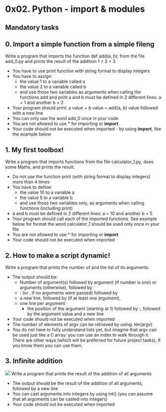 # 0x02. Python - import & modules

## Mandatory tasks
## 0. Import a simple function from a simple fileng

Write a program that imports the function def add(a, b): from the file add_0.py and prints the result of the addition 1 + 2 = 3

* You have to use print function with string format to display integers
* You have to assign:
   * the value 1 to a variable called a
   * the value 2 to a variable called b
   * and use those two variables as arguments when calling the functions add and print
a and b must be defined in 2 different lines: a = 1 and another b = 2
* Your program should print: a value + b value = add(a, b) value followed with a new line
* You can only use the word add_0 once in your code
* You are not allowed to use * for importing or __import__
* Your code should not be executed when imported - by using __import__, like the example below

## 1. My first toolbox!

Write a program that imports functions from the file calculator_1.py, does some Maths, and prints the result.

* Do not use the function print (with string format to display integers) more than 4 times
* You have to define:
  * the value 10 to a variable a
  * the value 5 to a variable b
  * and use those two variables only, as arguments when calling functions (including print)
* a and b must be defined in 2 different lines: a = 10 and another b = 5
* Your program should call each of the imported functions. See example below for format
the word calculator_1 should be used only once in your file
* You are not allowed to use * for importing or __import__
* Your code should not be executed when imported

## 2. How to make a script dynamic!

Write a program that prints the number of and the list of its arguments.

* The output should be:
  * Number of argument(s) followed by argument (if number is one) or arguments (otherwise), followed by
  * : (or . if no arguments were passed) followed by
  * a new line, followed by (if at least one argument),
  * one line per argument:
    * the position of the argument (starting at 1) followed by :, followed by the argument value and a new line
* Your code should not be executed when imported
* The number of elements of argv can be retrieved by using: len(argv)
* You do not have to fully understand lists yet, but imagine that argv can be used just like a C array: you can use an index to walk through it. There are other ways (which will be preferred for future project tasks), if you know them you can use them.

## 3. Infinite addition

<img src="https://s3.amazonaws.com/alx-intranet.hbtn.io/uploads/medias/2020/9/621c6dd72e1acff708141f3fab6dfa6ff37c5ee6.jpg?X-Amz-Algorithm=AWS4-HMAC-SHA256&X-Amz-Credential=AKIARDDGGGOUSBVO6H7D%2F20220602%2Fus-east-1%2Fs3%2Faws4_request&X-Amz-Date=20220602T113209Z&X-Amz-Expires=86400&X-Amz-SignedHeaders=host&X-Amz-Signature=af170234b77bfda4e3b6a4b2434136bbf3ec90a4e3b8e8a86e55b1e9a3f2fe71">
Write a program that prints the result of the addition of all arguments

* The output should be the result of the addition of all arguments, followed by a new line
* You can cast arguments into integers by using int() (you can assume that all arguments can be casted into integers)
* Your code should not be executed when imported

